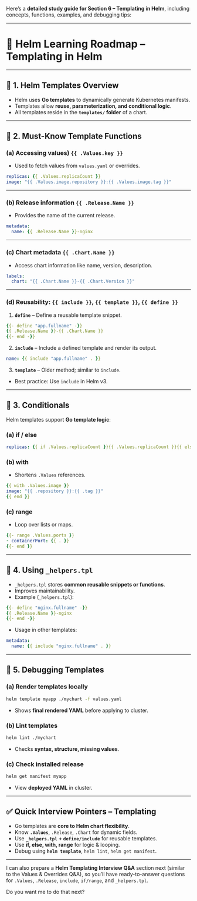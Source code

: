 Here’s a **detailed study guide for Section 6 – Templating in Helm**, including concepts, functions, examples, and debugging tips:

---

# 🎯 Helm Learning Roadmap – Templating in Helm

---

## 🔹 1. Helm Templates Overview

* Helm uses **Go templates** to dynamically generate Kubernetes manifests.
* Templates allow **reuse, parameterization, and conditional logic**.
* All templates reside in the **`templates/` folder** of a chart.

---

## 🔹 2. Must-Know Template Functions

### **(a) Accessing values) `{{ .Values.key }}`**

* Used to fetch values from `values.yaml` or overrides.

```yaml
replicas: {{ .Values.replicaCount }}
image: "{{ .Values.image.repository }}:{{ .Values.image.tag }}"
```

---

### **(b) Release information `{{ .Release.Name }}`**

* Provides the name of the current release.

```yaml
metadata:
  name: {{ .Release.Name }}-nginx
```

---

### **(c) Chart metadata `{{ .Chart.Name }}`**

* Access chart information like name, version, description.

```yaml
labels:
  chart: "{{ .Chart.Name }}-{{ .Chart.Version }}"
```

---

### **(d) Reusability: `{{ include }}`, `{{ template }}`, `{{ define }}`**

1. **`define`** – Define a reusable template snippet.

```yaml
{{- define "app.fullname" -}}
{{ .Release.Name }}-{{ .Chart.Name }}
{{- end -}}
```

2. **`include`** – Include a defined template and render its output.

```yaml
name: {{ include "app.fullname" . }}
```

3. **`template`** – Older method; similar to `include`.

* Best practice: Use `include` in Helm v3.

---

## 🔹 3. Conditionals

Helm templates support **Go template logic**:

### **(a) if / else**

```yaml
replicas: {{ if .Values.replicaCount }}{{ .Values.replicaCount }}{{ else }}1{{ end }}
```

### **(b) with**

* Shortens `.Values` references.

```yaml
{{ with .Values.image }}
image: "{{ .repository }}:{{ .tag }}"
{{ end }}
```

### **(c) range**

* Loop over lists or maps.

```yaml
{{- range .Values.ports }}
- containerPort: {{ . }}
{{- end }}
```

---

## 🔹 4. Using `_helpers.tpl`

* `_helpers.tpl` stores **common reusable snippets or functions**.
* Improves maintainability.
* Example (`_helpers.tpl`):

```yaml
{{- define "nginx.fullname" -}}
{{ .Release.Name }}-nginx
{{- end -}}
```

* Usage in other templates:

```yaml
metadata:
  name: {{ include "nginx.fullname" . }}
```

---

## 🔹 5. Debugging Templates

### **(a) Render templates locally**

```bash
helm template myapp ./mychart -f values.yaml
```

* Shows **final rendered YAML** before applying to cluster.

### **(b) Lint templates**

```bash
helm lint ./mychart
```

* Checks **syntax, structure, missing values**.

### **(c) Check installed release**

```bash
helm get manifest myapp
```

* View **deployed YAML** in cluster.

---

## ✅ Quick Interview Pointers – Templating

* Go templates are **core to Helm chart flexibility**.
* Know **`.Values`**, `.Release`, `.Chart` for dynamic fields.
* Use **`_helpers.tpl` + `define/include`** for reusable templates.
* Use **if, else, with, range** for logic & looping.
* Debug using **`helm template`**, `helm lint`, `helm get manifest`.

---

I can also prepare a **Helm Templating Interview Q\&A** section next (similar to the Values & Overrides Q\&A), so you’ll have ready-to-answer questions for `.Values`, `.Release`, `include`, `if/range`, and `_helpers.tpl`.

Do you want me to do that next?
